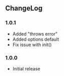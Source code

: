 ## ChangeLog

### 1.0.1

* Added "throws error"
* Added options default
* Fix issue with init()

### 1.0.0

* Initial release